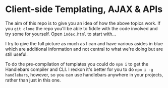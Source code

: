 # Client-side Templating, AJAX & APIs

The aim of this repo is to give you an idea of how the above topics work. If you `git clone` the repo you'll be able to fiddle with the code involved and try some for yourself. Open `index.html` to start with...

I try to give the full picture as much as I can and have various asides in blue which are additional information and not central to what we're doing but are still useful.

To do the pre-compilation of templates you could do `npm i` to get the Handlebars compiler and CLI. I reckon it's better for you to do `npm i -g handlebars`, however, so you can use handlebars anywhere in your projects, rather than just in this one.
